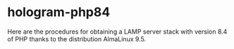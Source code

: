 # hologram-php84

Here are the procedures for obtaining a LAMP server stack with version 8.4 of PHP thanks to the distribution AlmaLinux 9.5.
